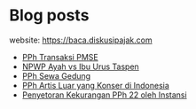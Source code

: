 # Blog posts

website: https://baca.diskusipajak.com

<!-- BLOG-POST-LIST:START -->
- [PPh Transaksi PMSE](https://baca.diskusipajak.com/pph-transaksi-pmse/)
- [NPWP Ayah vs Ibu Urus Taspen](https://baca.diskusipajak.com/npwp-ayah-vs-ibu-urus-taspen/)
- [PPh Sewa Gedung](https://baca.diskusipajak.com/pph-sewa-gedung/)
- [PPh Artis Luar yang Konser di Indonesia](https://baca.diskusipajak.com/pph-artis-luar-yang-konser-di-indonesia/)
- [Penyetoran Kekurangan PPh 22 oleh Instansi](https://baca.diskusipajak.com/penyetoran-kekurangan-pph-22-oleh-instansi/)
<!-- BLOG-POST-LIST:END -->

<!--
**kelaspajak/kelaspajak** is a ✨ _special_ ✨ repository because its `README.md` (this file) appears on your GitHub profile.

Here are some ideas to get you started:

- 🔭 I’m currently working on ...
- 🌱 I’m currently learning ...
- 👯 I’m looking to collaborate on ...
- 🤔 I’m looking for help with ...
- 💬 Ask me about ...
- 📫 How to reach me: ...
- 😄 Pronouns: ...
- ⚡ Fun fact: ...
-->
